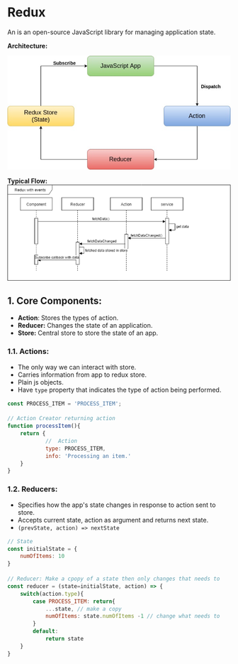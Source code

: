 # Redux
An is an open-source JavaScript library for managing application state.

**Architecture:**

![Architecture](/img/redux.jpg)

**Typical Flow:**
![Flow](/img/flow.png)



## 1. Core Components:
- **Action**: Stores the types of action.
- **Reducer:** Changes the state of an application.
- **Store:** Central store to store the state of an app.

### 1.1. Actions:

- The only way we can interact with store.
- Carries information from app to redux store.
- Plain js objects.
- Have ``type`` property that indicates the type of action being performed.

```js
const PROCESS_ITEM = 'PROCESS_ITEM';

// Action Creator returning action
function processItem(){
    return {
            //  Action
            type: PROCESS_ITEM,
            info: 'Processing an item.'
    }
}
```


### 1.2. Reducers:

- Specifies how the app's state changes in response to action sent to store.
- Accepts current state, action as argument and returns next state.
- ``(prevState, action) => nextState``

```js
// State
const initialState = {
    numOfItems: 10
}

// Reducer: Make a cpopy of a state then only changes that needs to
const reducer = (state=initialState, action) => {
    switch(action.type){
        case PROCESS_ITEM: return{
            ...state, // make a copy
            numOfItems: state.numOfItems -1 // change what needs to
        }
        default:
            return state
    }
}
```
